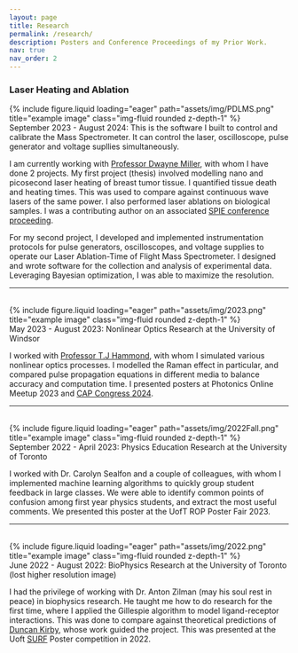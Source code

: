 ```yaml
---
layout: page
title: Research
permalink: /research/
description: Posters and Conference Proceedings of my Prior Work.
nav: true
nav_order: 2
---
```



<h3>Laser Heating and Ablation</h3>

<div class="row">
    <div class="col-sm mt-3 mt-md-0">
        {% include figure.liquid loading="eager" path="assets/img/PDLMS.png" title="example image" class="img-fluid rounded z-depth-1" %}
    </div>
</div>
<div class="caption">
    September 2023 - August 2024: This is the software I built to control and calibrate the Mass Spectrometer. It can control the laser, oscilloscope, pulse generator and  voltage supllies simultaneously.
</div>

I am currently working with <a href="https://lphys.chem.utoronto.ca/">Professor Dwayne Miller</a>, with whom I have done 2 projects. My first project (thesis) involved modelling nano and picosecond laser heating of breast tumor tissue. I quantified tissue death and heating times. This was used to compare against continuous wave lasers of the same power. I also performed laser ablations on biological samples. I was a contributing author on an associated <a href="https://www.spiedigitallibrary.org/conference-proceedings-of-spie/12840/3000396/Modeling-wavelength-dependence-of-laser-tumor-hyperthermic-treatments/10.1117/12.3000396.short">SPIE conference proceeding</a>.

For my second project, I developed and implemented instrumentation protocols for pulse generators, oscilloscopes, and voltage supplies to operate our Laser Ablation-Time of Flight Mass Spectrometer. I designed and wrote software for the collection and analysis of experimental data. Leveraging Bayesian optimization, I was able to maximize the resolution.

-----------------------------------------------------------------------------------------------------------------------------------------------------------------------
<br>


<div class="row">
    <div class="col-sm mt-3 mt-md-0">
        {% include figure.liquid loading="eager" path="assets/img/2023.png" title="example image" class="img-fluid rounded z-depth-1" %}
    </div>
</div>
<div class="caption">
    May 2023 - August 2023: Nonlinear Optics Research at the University of Windsor
</div>

I worked with <a href="https://www.uwindsor.ca/people/thammond/profiles/thammond">Professor T.J Hammond</a>, with whom I simulated various nonlinear optics processes. I modelled the Raman effect in particular, and compared pulse propagation equations in different media to balance accuracy and computation time. I presented posters at Photonics Online Meetup 2023 and <a href="https://indico.cern.ch/event/1316311/contributions/5867454/">CAP Congress 2024</a>.


-----------------------------------------------------------------------------------------------------------------------------------------------------------------------
<br>




<div class="row">
    <div class="col-sm mt-3 mt-md-0">
        {% include figure.liquid loading="eager" path="assets/img/2022Fall.png" title="example image" class="img-fluid rounded z-depth-1" %}
    </div>
</div>
<div class="caption">
    September 2022 - April 2023: Physics Education Research at the University of Toronto
</div>

I worked with Dr. Carolyn Sealfon and a couple of colleagues, with whom I implemented machine learning algorithms to quickly group student feedback in large classes. We were able to identify common points of confusion among first year physics students, and extract the most useful comments. We presented this poster at the UofT ROP Poster Fair 2023.


-----------------------------------------------------------------------------------------------------------------------------------------------------------------------
<br>



<div class="row">
    <div class="col-sm mt-3 mt-md-0">
        {% include figure.liquid loading="eager" path="assets/img/2022.png" title="example image" class="img-fluid rounded z-depth-1" %}
    </div>
</div>
<div class="caption">
    June 2022 - August 2022: BioPhysics Research at the University of Toronto (lost higher resolution image)
</div>

I had the privilege of working with Dr. Anton Zilman (may his soul rest in peace) in biophysics research. He taught me how to do research for the first time, where I applied the Gillespie algorithm to model ligand-receptor interactions. This was done to compare against theoretical predictions of <a href="https://scholar.google.com/citations?user=6R-iNwsAAAAJ">Duncan Kirby</a>, whose work guided the project. This was presented at the Uoft <a href="https://www.physics.utoronto.ca/undergraduate/surf-general-information/2022-summer-undergraduate-research-fellowship-surf/">SURF</a> Poster competition in 2022.


